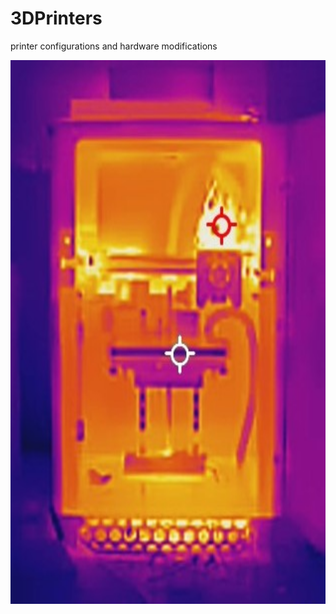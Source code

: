 # 3DPrinters
printer configurations and hardware modifications
<center><img src="ThermalImageV0.jpg" alt="centered image" width="634" height="870"> </center>

